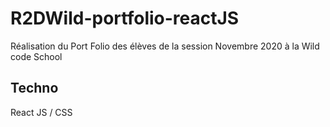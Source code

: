 # R2DWild-portfolio-reactJS

Réalisation du Port Folio des élèves de la session Novembre 2020 à la Wild code School 

## Techno

React JS / CSS 
